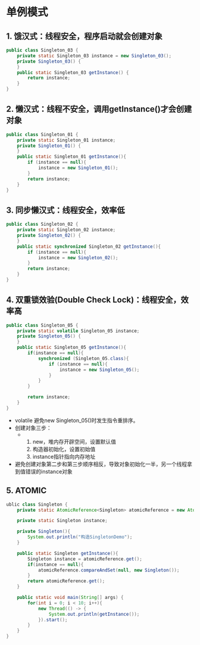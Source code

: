 # 单例模式

## 1. 饿汉式：线程安全，程序启动就会创建对象

```java
public class Singleton_03 {
    private static Singleton_03 instance = new Singleton_03();
    private Singleton_03() {
    }
    public static Singleton_03 getInstance() {
        return instance;
    }
}
```

## 2. 懒汉式：线程不安全，调用getInstance()才会创建对象

```java
public class Singleton_01 {
    private static Singleton_01 instance;
    private Singleton_01() {
    }
    public static Singleton_01 getInstance(){
        if (instance == null){
            instance = new Singleton_01();
        }
        return instance;
    }
}
```

## 3. 同步懒汉式：线程安全，效率低

```java
public class Singleton_02 {
    private static Singleton_02 instance;
    private Singleton_02() {
    }
    public static synchronized Singleton_02 getInstance(){
        if (instance == null){
            instance = new Singleton_02();
        }
        return instance;
    }
}
```

## 4. 双重锁效验(Double Check Lock)：线程安全，效率高

```java
public class Singleton_05 {
    private static volatile Singleton_05 instance;
    private Singleton_05() {
    }
    public static Singleton_05 getInstance(){
        if(instance == null){
            synchronized (Singleton_05.class){
                if (instance == null){
                    instance = new Singleton_05();
                }
            }
        }

        return instance;
    }
}
```

- volatile 避免new Singleton_05()时发生指令重排序。
- 创建对象三步：
  - 1. new，堆内存开辟空间，设置默认值
    2. 构造器初始化，设置初始值
    3. instance指针指向内存地址
- 避免创建对象第二步和第三步顺序相反，导致对象初始化一半，另一个线程拿到值错误的instance对象

## 5. ATOMIC

```java
ublic class Singleton {
    private static AtomicReference<Singleton> atomicReference = new AtomicReference<>();

    private static Singleton instance;

    private Singleton(){
        System.out.println("构造SingletonDemo");
    }

    public static Singleton getInstance(){
        Singleton instance = atomicReference.get();
        if(instance == null){
            atomicReference.compareAndSet(null, new Singleton());
        }
        return atomicReference.get();
    }

    public static void main(String[] args) {
        for(int i = 0; i < 10; i++){
            new Thread(() -> {
                System.out.println(getInstance());
            }).start();
        }
    }
}
```

